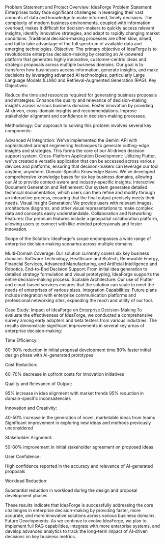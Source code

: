 Problem Statement and Project Overview: IdeaForge
Problem Statement:
Enterprises today face significant challenges in leveraging their vast amounts of data and knowledge to make informed, timely decisions. The complexity of modern business environments, coupled with information overload, makes it difficult for decision-makers to quickly access relevant insights, identify innovative strategies, and adapt to rapidly changing market conditions. Traditional decision-making processes are often slow, siloed, and fail to take advantage of the full spectrum of available data and emerging technologies.
Objective:
The primary objective of IdeaForge is to revolutionize enterprise decision-making by creating an AI-powered platform that generates highly innovative, customer-centric ideas and strategic proposals across multiple business domains. Our goal is to transform how businesses access information, generate insights, and make decisions by leveraging advanced AI technologies, particularly Large Language Models (LLMs) and Retrieval-Augmented Generation (RAG).
Key Objectives:

Reduce the time and resources required for generating business proposals and strategies.
Enhance the quality and relevance of decision-making insights across various business domains.
Foster innovation by providing AI-driven, cross-domain insights and recommendations.
Improve stakeholder alignment and confidence in decision-making processes.

Methodology:
Our approach to solving this problem involves several key components:

Advanced AI Integration: We've implemented the Gemini API with sophisticated prompt engineering techniques to generate cutting-edge insights and strategies. This forms the core of our AI-driven decision support system.
Cross-Platform Application Development: Utilizing Flutter, we've created a versatile application that can be accessed across various devices and platforms, ensuring that decision-makers can leverage our tool anytime, anywhere.
Domain-Specific Knowledge Bases: We've developed comprehensive knowledge bases for six key business domains, allowing our AI to provide context-aware and industry-specific insights.
Interactive Document Generation and Refinement: Our system generates detailed technical documentation, which users can then refine and modify through an interactive process, ensuring that the final output precisely meets their needs.
Visual Insight Generation: We provide users with relevant images, architecture diagrams, and other visual representations to make complex data and concepts easily understandable.
Collaboration and Networking Features: Our premium features include a geospatial collaboration platform, allowing users to connect with like-minded professionals and foster innovation.

Scope of the Solution:
IdeaForge's scope encompasses a wide range of enterprise decision-making scenarios across multiple domains:

Multi-Domain Coverage: Our solution currently covers six key business domains: Software Technology, Healthcare and Biotech, Renewable Energy, Financial Services, Advanced Manufacturing, and Artificial Intelligence and Robotics.
End-to-End Decision Support: From initial idea generation to detailed strategy formulation and visual prototyping, IdeaForge supports the entire decision-making process.
Scalable Architecture: Our use of Flutter and cloud-based services ensures that the solution can scale to meet the needs of enterprises of various sizes.
Integration Capabilities: Future plans include integration with enterprise communication platforms and professional networking sites, expanding the reach and utility of our tool.

Case Study: Impact of IdeaForge on Enterprise Decision-Making
To evaluate the effectiveness of IdeaForge, we conducted a comprehensive survey among early adopters and beta testers from various industries. The results demonstrate significant improvements in several key areas of enterprise decision-making:

Time Efficiency:

80-90% reduction in initial proposal development time
80% faster initial design phase with AI-generated prototypes


Cost Reduction:

60-70% decrease in upfront costs for innovation initiatives


Quality and Relevance of Output:

95% increase in idea alignment with market trends
95% reduction in domain-specific inconsistencies


Innovation and Creativity:

40-50% increase in the generation of novel, marketable ideas from teams
Significant improvement in exploring new ideas and methods previously unconsidered


Stakeholder Alignment:

50-60% improvement in initial stakeholder agreement on proposed ideas


User Confidence:

High confidence reported in the accuracy and relevance of AI-generated proposals


Workload Reduction:

Substantial reduction in workload during the design and proposal development phases



These results indicate that IdeaForge is successfully addressing the core challenges in enterprise decision-making by providing faster, more accurate, and more innovative solutions across various business domains.
Future Developments:
As we continue to evolve IdeaForge, we plan to implement full RAG capabilities, integrate with more enterprise systems, and develop advanced analytics to track the long-term impact of AI-driven decisions on key business metrics.
